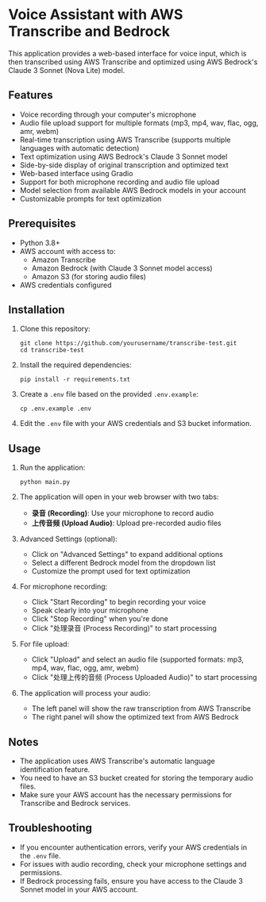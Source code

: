 # Voice Assistant with AWS Transcribe and Bedrock

This application provides a web-based interface for voice input, which is then transcribed using AWS Transcribe and optimized using AWS Bedrock's Claude 3 Sonnet (Nova Lite) model.

## Features

- Voice recording through your computer's microphone
- Audio file upload support for multiple formats (mp3, mp4, wav, flac, ogg, amr, webm)
- Real-time transcription using AWS Transcribe (supports multiple languages with automatic detection)
- Text optimization using AWS Bedrock's Claude 3 Sonnet model
- Side-by-side display of original transcription and optimized text
- Web-based interface using Gradio
- Support for both microphone recording and audio file upload
- Model selection from available AWS Bedrock models in your account
- Customizable prompts for text optimization

## Prerequisites

- Python 3.8+
- AWS account with access to:
  - Amazon Transcribe
  - Amazon Bedrock (with Claude 3 Sonnet model access)
  - Amazon S3 (for storing audio files)
- AWS credentials configured

## Installation

1. Clone this repository:
   ```
   git clone https://github.com/yourusername/transcribe-test.git
   cd transcribe-test
   ```

2. Install the required dependencies:
   ```
   pip install -r requirements.txt
   ```

3. Create a `.env` file based on the provided `.env.example`:
   ```
   cp .env.example .env
   ```

4. Edit the `.env` file with your AWS credentials and S3 bucket information.

## Usage

1. Run the application:
   ```
   python main.py
   ```

2. The application will open in your web browser with two tabs:
   - **录音 (Recording)**: Use your microphone to record audio
   - **上传音频 (Upload Audio)**: Upload pre-recorded audio files

3. Advanced Settings (optional):
   - Click on "Advanced Settings" to expand additional options
   - Select a different Bedrock model from the dropdown list
   - Customize the prompt used for text optimization

4. For microphone recording:
   - Click "Start Recording" to begin recording your voice
   - Speak clearly into your microphone
   - Click "Stop Recording" when you're done
   - Click "处理录音 (Process Recording)" to start processing

5. For file upload:
   - Click "Upload" and select an audio file (supported formats: mp3, mp4, wav, flac, ogg, amr, webm)
   - Click "处理上传的音频 (Process Uploaded Audio)" to start processing

6. The application will process your audio:
   - The left panel will show the raw transcription from AWS Transcribe
   - The right panel will show the optimized text from AWS Bedrock

## Notes

- The application uses AWS Transcribe's automatic language identification feature.
- You need to have an S3 bucket created for storing the temporary audio files.
- Make sure your AWS account has the necessary permissions for Transcribe and Bedrock services.

## Troubleshooting

- If you encounter authentication errors, verify your AWS credentials in the `.env` file.
- For issues with audio recording, check your microphone settings and permissions.
- If Bedrock processing fails, ensure you have access to the Claude 3 Sonnet model in your AWS account.
